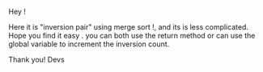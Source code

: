 Hey !

Here it is  "inversion pair" using merge sort !, and its is less complicated. Hope you find it easy .
you can both use the return method or can use the global variable to increment the inversion count.

Thank you!
Devs